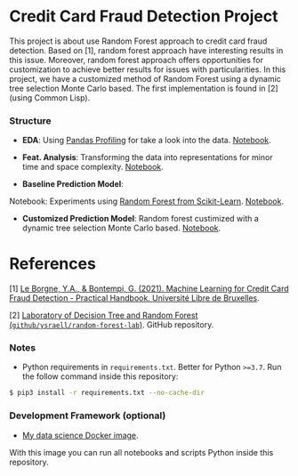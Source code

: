 # Credit Card Fraud Detection Project

This project is about use Random Forest approach to credit card fraud detection. Based on [1], random forest approach have interesting results in this issue. Moreover, random forest approach offers opportunities for customization to achieve better results for issues with particularities. In this project, we have a customized method of Random Forest using a dynamic tree selection Monte Carlo based. The first implementation is found in [2] (using Common Lisp).

### Structure

- **EDA**: Using [Pandas Profiling](https://pandas-profiling.github.io/pandas-profiling/docs/master/index.html) for take a look into the data. [Notebook](./EDA.ipynb).

- **Feat. Analysis**: Transforming the data into representations for minor time and space complexity. [Notebook](./Feat_Eng.ipynb). 

- **Baseline Prediction Model**: 

Notebook: Experiments using [Random Forest from Scikit-Learn](https://scikit-learn.org/stable/modules/generated/sklearn.ensemble.RandomForestClassifier.html). [Notebook](./Baseline_Model.ipynb).

- **Customized Prediction Model**: Random forest custimized with a dynamic tree selection Monte Carlo based. [Notebook](./Customized_Model.ipynb).

# References

[1] [Le Borgne, Y.A., & Bontempi, G. (2021). Machine Learning for Credit Card Fraud Detection - Practical Handbook. Université Libre de Bruxelles](https://fraud-detection-handbook.github.io/fraud-detection-handbook/Foreword.html).

[2] [Laboratory of Decision Tree and Random Forest (`github/ysraell/random-forest-lab`)](https://github.com/ysraell/random-forest-lab). GitHub repository.

### Notes

- Python requirements in `requirements.txt`. Better for Python `>=3.7`. Run the follow command inside this repository:

```bash
$ pip3 install -r requirements.txt --no-cache-dir
```

### Development Framework (optional)

- [My data science Docker image](https://github.com/ysraell/my-ds).

With this image you can run all notebooks and scripts Python inside this repository.